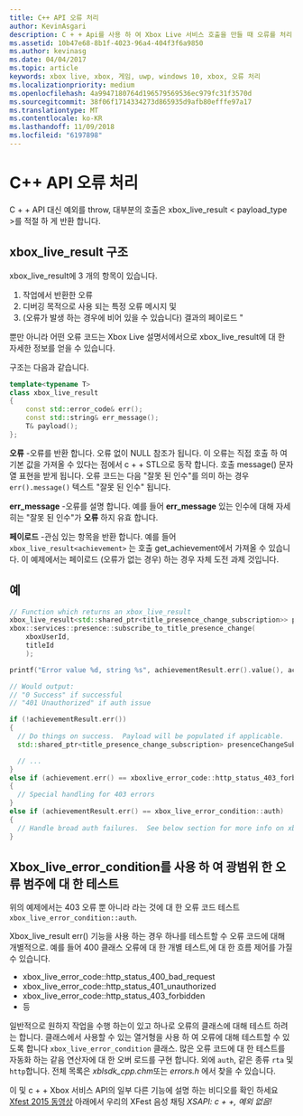 ```yaml
---
title: C++ API 오류 처리
author: KevinAsgari
description: C + + Api를 사용 하 여 Xbox Live 서비스 호출을 만들 때 오류를 처리 하는 방법을 알아봅니다.
ms.assetid: 10b47e68-8b1f-4023-96a4-404f3f6a9850
ms.author: kevinasg
ms.date: 04/04/2017
ms.topic: article
keywords: xbox live, xbox, 게임, uwp, windows 10, xbox, 오류 처리
ms.localizationpriority: medium
ms.openlocfilehash: 4a9947180764d196579569536ec979fc31f3570d
ms.sourcegitcommit: 38f06f1714334273d865935d9afb80efffe97a17
ms.translationtype: MT
ms.contentlocale: ko-KR
ms.lasthandoff: 11/09/2018
ms.locfileid: "6197898"
---
```

# <a name="c-api-error-handling"></a>C++ API 오류 처리

C + + API 대신 예외를 throw, 대부분의 호출은 xbox_live_result < payload_type >를 적절 하 게 반환 합니다.

## <a name="xboxliveresult-structure"></a>xbox_live_result 구조
xbox_live_result에 3 개의 항목이 있습니다.
1. 작업에서 반환한 오류
2. 디버깅 목적으로 사용 되는 특정 오류 메시지 및
3. (오류가 발생 하는 경우에 비어 있을 수 있습니다) 결과의 페이로드 "

뿐만 아니라 어떤 오류 코드는 Xbox Live 설명서에서으로 xbox_live_result에 대 한 자세한 정보를 얻을 수 있습니다.

구조는 다음과 같습니다.

```cpp
template<typename T>
class xbox_live_result
{
    const std::error_code& err();
    const std::string& err_message();
    T& payload();
};
```

**오류** -오류를 반환 합니다.  오류 없이 NULL 참조가 됩니다.  이 오류는 직접 호출 하 여 기본 값을 가져올 수 있다는 점에서 c + + STL으로 동작 합니다.  호출 message() 문자열 표현을 받게 됩니다.  오류 코드는 다음 "잘못 된 인수"를 의미 하는 경우 ```err().message()``` 텍스트 "잘못 된 인수" 됩니다.

**err_message** -오류를 설명 합니다.  예를 들어 **err_message** 있는 인수에 대해 자세히는 "잘못 된 인수"가 **오류** 하지 유효 합니다.

**페이로드** -관심 있는 항목을 반환 합니다.  예를 들어 ```xbox_live_result<achievement>``` 는 호출 get_achievement에서 가져올 수 있습니다.  이 예제에서는 페이로드 (오류가 없는 경우) 하는 경우 자체 도전 과제 것입니다.

## <a name="example"></a>예

```cpp
// Function which returns an xbox_live_result
xbox_live_result<std::shared_ptr<title_presence_change_subscription>> presenceChangeSubscriptionResult =
xbox::services::presence::subscribe_to_title_presence_change(
    xboxUserId,
    titleId
    );

printf("Error value %d, string %s", achievementResult.err().value(), achievementResult.err().message());

// Would output:
// "0 Success" if successful
// "401 Unauthorized" if auth issue

if (!achievementResult.err())
{
  // Do things on success.  Payload will be populated if applicable.
  std::shared_ptr<title_presence_change_subscription> presenceChangeSubscription = presenceChangeSubscriptionResult->payload();

  // ...
}
else if (achievement.err() == xboxlive_error_code::http_status_403_forbidden)
{
  // Special handling for 403 errors
}
else if (achievementResult.err() == xbox_live_error_condition::auth)
{
  // Handle broad auth failures.  See below section for more info on xbox_live_error_condition
}

```

## <a name="using-xboxliveerrorcondition-to-test-against-broad-error-categories"></a>Xbox_live_error_condition를 사용 하 여 광범위 한 오류 범주에 대 한 테스트
위의 예제에서는 403 오류 뿐 아니라 라는 것에 대 한 오류 코드 테스트 ```xbox_live_error_condition::auth```.

 Xbox_live_result err() 기능을 사용 하는 경우 하나를 테스트할 수 오류 코드에 대해 개별적으로.  예를 들어 400 클래스 오류에 대 한 개별 테스트,에 대 한 흐름 제어를 가질 수 있습니다.

* xbox_live_error_code::http_status_400_bad_request
* xbox_live_error_code::http_status_401_unauthorized
* xbox_live_error_code::http_status_403_forbidden
* 등

일반적으로 원하지 작업을 수행 하는이 있고 하나로 오류의 클래스에 대해 테스트 하려는 합니다.  클래스에서 사용할 수 있는 열거형을 사용 하 여 오류에 대해 테스트할 수 있도록 합니다 ```xbox_live_error_condition``` 클래스.  많은 오류 코드에 대 한 테스트를 자동화 하는 같음 연산자에 대 한 오버 로드를 구현 합니다.  외에 ```auth```, 같은 종류 ```rta``` 및 ```http```합니다.  전체 목록은 *xblsdk_cpp.chm*또는 *errors.h* 에서 찾을 수 있습니다.

이 및 c + + Xbox 서비스 API의 일부 다른 기능에 설명 하는 비디오를 확인 하세요 [Xfest 2015 동영상](https://developer.xboxlive.com/en-us/platform/documentlibrary/events/Pages/Xfest2015.aspx) 아래에서 우리의 XFest 음성 채팅 *XSAPI: c + +, 예외 없음!*
